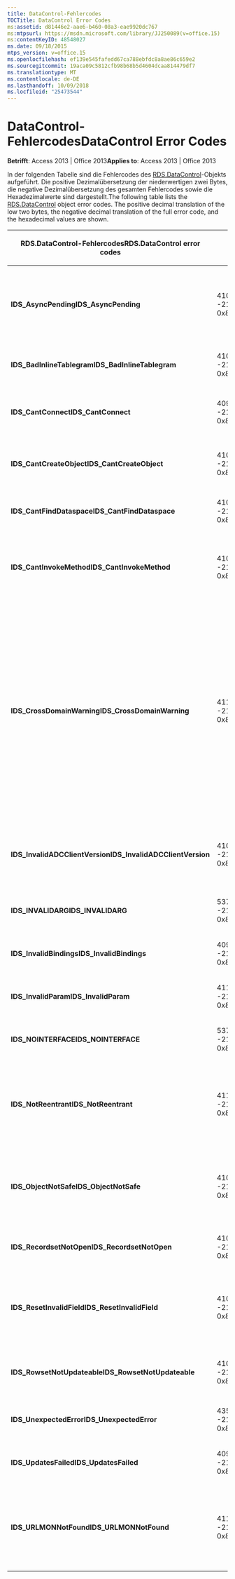 ```yaml
---
title: DataControl-Fehlercodes
TOCTitle: DataControl Error Codes
ms:assetid: d81446e2-aae6-b460-08a3-eae9920dc767
ms:mtpsurl: https://msdn.microsoft.com/library/JJ250089(v=office.15)
ms:contentKeyID: 48548027
ms.date: 09/18/2015
mtps_version: v=office.15
ms.openlocfilehash: ef139e545fafedd67ca788ebfdc8a8ae86c659e2
ms.sourcegitcommit: 19aca09c5812cfb98b68b5d4604dcaa814479df7
ms.translationtype: MT
ms.contentlocale: de-DE
ms.lasthandoff: 10/09/2018
ms.locfileid: "25473544"
---
```

# <a name="datacontrol-error-codes"></a><span data-ttu-id="36aa2-102">DataControl-Fehlercodes</span><span class="sxs-lookup"><span data-stu-id="36aa2-102">DataControl Error Codes</span></span>


<span data-ttu-id="36aa2-103">**Betrifft**: Access 2013 | Office 2013</span><span class="sxs-lookup"><span data-stu-id="36aa2-103">**Applies to**: Access 2013 | Office 2013</span></span>

<span data-ttu-id="36aa2-p101">In der folgenden Tabelle sind die Fehlercodes des [RDS.DataControl](datacontrol-object-rds.md)-Objekts aufgeführt. Die positive Dezimalübersetzung der niederwertigen zwei Bytes, die negative Dezimalübersetzung des gesamten Fehlercodes sowie die Hexadezimalwerte sind dargestellt.</span><span class="sxs-lookup"><span data-stu-id="36aa2-p101">The following table lists the [RDS.DataControl](datacontrol-object-rds.md) object error codes. The positive decimal translation of the low two bytes, the negative decimal translation of the full error code, and the hexadecimal values are shown.</span></span>

<table>
<colgroup>
<col style="width: 33%" />
<col style="width: 33%" />
<col style="width: 33%" />
</colgroup>
<thead>
<tr class="header">
<th><p><span data-ttu-id="36aa2-106">RDS.DataControl-Fehlercodes</span><span class="sxs-lookup"><span data-stu-id="36aa2-106">RDS.DataControl error codes</span></span></p></th>
<th><p><span data-ttu-id="36aa2-107">Zahl</span><span class="sxs-lookup"><span data-stu-id="36aa2-107">Number</span></span></p></th>
<th><p><span data-ttu-id="36aa2-108">Beschreibung</span><span class="sxs-lookup"><span data-stu-id="36aa2-108">Description</span></span></p></th>
</tr>
</thead>
<tbody>
<tr class="odd">
<td><p><span data-ttu-id="36aa2-109"><strong>IDS_AsyncPending</strong></span><span class="sxs-lookup"><span data-stu-id="36aa2-109"><strong>IDS_AsyncPending</strong></span></span></p></td>
<td><p><span data-ttu-id="36aa2-110">4107</span><span class="sxs-lookup"><span data-stu-id="36aa2-110">4107</span></span><br />
<span data-ttu-id="36aa2-111">-2146824175</span><span class="sxs-lookup"><span data-stu-id="36aa2-111">-2146824175</span></span><br />
<span data-ttu-id="36aa2-112">0x800A1011</span><span class="sxs-lookup"><span data-stu-id="36aa2-112">0x800A1011</span></span></p></td>
<td><p><span data-ttu-id="36aa2-113">Vorgang kann nicht ausgeführt werden, während asynchroner Vorgang aussteht.</span><span class="sxs-lookup"><span data-stu-id="36aa2-113">Operation cannot be performed while async operation is pending.</span></span></p></td>
</tr>
<tr class="even">
<td><p><span data-ttu-id="36aa2-114"><strong>IDS_BadInlineTablegram</strong></span><span class="sxs-lookup"><span data-stu-id="36aa2-114"><strong>IDS_BadInlineTablegram</strong></span></span></p></td>
<td><p><span data-ttu-id="36aa2-115">4105</span><span class="sxs-lookup"><span data-stu-id="36aa2-115">4105</span></span><br />
<span data-ttu-id="36aa2-116">-2146824183</span><span class="sxs-lookup"><span data-stu-id="36aa2-116">-2146824183</span></span><br />
<span data-ttu-id="36aa2-117">0x800A1009</span><span class="sxs-lookup"><span data-stu-id="36aa2-117">0x800A1009</span></span></p></td>
<td><p><span data-ttu-id="36aa2-118">Ungültiges Inline Tablegram.</span><span class="sxs-lookup"><span data-stu-id="36aa2-118">Bad inline tablegram.</span></span></p></td>
</tr>
<tr class="odd">
<td><p><span data-ttu-id="36aa2-119"><strong>IDS_CantConnect</strong></span><span class="sxs-lookup"><span data-stu-id="36aa2-119"><strong>IDS_CantConnect</strong></span></span></p></td>
<td><p><span data-ttu-id="36aa2-120">4099</span><span class="sxs-lookup"><span data-stu-id="36aa2-120">4099</span></span><br />
<span data-ttu-id="36aa2-121">-2146824189</span><span class="sxs-lookup"><span data-stu-id="36aa2-121">-2146824189</span></span><br />
<span data-ttu-id="36aa2-122">0x800A1003</span><span class="sxs-lookup"><span data-stu-id="36aa2-122">0x800A1003</span></span></p></td>
<td><p><span data-ttu-id="36aa2-123">Mit dem Server kann keine Verbindung hergestellt werden.</span><span class="sxs-lookup"><span data-stu-id="36aa2-123">Cannot connect to server.</span></span></p></td>
</tr>
<tr class="even">
<td><p><span data-ttu-id="36aa2-124"><strong>IDS_CantCreateObject</strong></span><span class="sxs-lookup"><span data-stu-id="36aa2-124"><strong>IDS_CantCreateObject</strong></span></span></p></td>
<td><p><span data-ttu-id="36aa2-125">4100</span><span class="sxs-lookup"><span data-stu-id="36aa2-125">4100</span></span><br />
<span data-ttu-id="36aa2-126">-2146824188</span><span class="sxs-lookup"><span data-stu-id="36aa2-126">-2146824188</span></span><br />
<span data-ttu-id="36aa2-127">0x800A1004</span><span class="sxs-lookup"><span data-stu-id="36aa2-127">0x800A1004</span></span></p></td>
<td><p><span data-ttu-id="36aa2-128">Geschäftsobjekt kann nicht erstellt werden.</span><span class="sxs-lookup"><span data-stu-id="36aa2-128">Business object cannot be created.</span></span></p></td>
</tr>
<tr class="odd">
<td><p><span data-ttu-id="36aa2-129"><strong>IDS_CantFindDataspace</strong></span><span class="sxs-lookup"><span data-stu-id="36aa2-129"><strong>IDS_CantFindDataspace</strong></span></span></p></td>
<td><p><span data-ttu-id="36aa2-130">4102</span><span class="sxs-lookup"><span data-stu-id="36aa2-130">4102</span></span><br />
<span data-ttu-id="36aa2-131">-2146824186</span><span class="sxs-lookup"><span data-stu-id="36aa2-131">-2146824186</span></span><br />
<span data-ttu-id="36aa2-132">0x800A1006</span><span class="sxs-lookup"><span data-stu-id="36aa2-132">0x800A1006</span></span></p></td>
<td><p><span data-ttu-id="36aa2-133">Datenbereichseigenschaft ist ungültig.</span><span class="sxs-lookup"><span data-stu-id="36aa2-133">Dataspace property is not valid.</span></span></p></td>
</tr>
<tr class="even">
<td><p><span data-ttu-id="36aa2-134"><strong>IDS_CantInvokeMethod</strong></span><span class="sxs-lookup"><span data-stu-id="36aa2-134"><strong>IDS_CantInvokeMethod</strong></span></span></p></td>
<td><p><span data-ttu-id="36aa2-135">4101</span><span class="sxs-lookup"><span data-stu-id="36aa2-135">4101</span></span><br />
<span data-ttu-id="36aa2-136">-2146824187</span><span class="sxs-lookup"><span data-stu-id="36aa2-136">-2146824187</span></span><br />
<span data-ttu-id="36aa2-137">0x800A1005</span><span class="sxs-lookup"><span data-stu-id="36aa2-137">0x800A1005</span></span></p></td>
<td><p><span data-ttu-id="36aa2-138">Methode kann für Geschäftsobjekt nicht aufgerufen werden.</span><span class="sxs-lookup"><span data-stu-id="36aa2-138">Method cannot be invoked on business object.</span></span></p></td>
</tr>
<tr class="odd">
<td><p><span data-ttu-id="36aa2-139"><strong>IDS_CrossDomainWarning</strong></span><span class="sxs-lookup"><span data-stu-id="36aa2-139"><strong>IDS_CrossDomainWarning</strong></span></span></p></td>
<td><p><span data-ttu-id="36aa2-140">4112</span><span class="sxs-lookup"><span data-stu-id="36aa2-140">4112</span></span><br />
<span data-ttu-id="36aa2-141">-2146824170</span><span class="sxs-lookup"><span data-stu-id="36aa2-141">-2146824170</span></span><br />
<span data-ttu-id="36aa2-142">0x800A1016</span><span class="sxs-lookup"><span data-stu-id="36aa2-142">0x800A1016</span></span></p></td>
<td><p><span data-ttu-id="36aa2-143">Diese Seite greift auf Daten in einer anderen Domäne.</span><span class="sxs-lookup"><span data-stu-id="36aa2-143">This page accesses data on another domain.</span></span> <span data-ttu-id="36aa2-144">Möchten Sie dies zulassen?</span><span class="sxs-lookup"><span data-stu-id="36aa2-144">Do you want to allow this?</span></span> <span data-ttu-id="36aa2-145">Um diese Meldung in Internet Explorer zu vermeiden, können Sie eine sichere Website zur Zone vertrauenswürdige Sites auf der Registerkarte <strong>Sicherheit</strong> im Dialogfeld <strong>Internetoptionen</strong> hinzufügen.</span><span class="sxs-lookup"><span data-stu-id="36aa2-145">To avoid this message in Internet Explorer, you can add a secure website to your Trusted Sites zone on the <strong>Security</strong> tab of the <strong>Internet Options</strong> dialog box.</span></span></p></td>
</tr>
<tr class="even">
<td><p><span data-ttu-id="36aa2-146"><strong>IDS_InvalidADCClientVersion</strong></span><span class="sxs-lookup"><span data-stu-id="36aa2-146"><strong>IDS_InvalidADCClientVersion</strong></span></span></p></td>
<td><p><span data-ttu-id="36aa2-147">4106</span><span class="sxs-lookup"><span data-stu-id="36aa2-147">4106</span></span><br />
<span data-ttu-id="36aa2-148">-2146824176</span><span class="sxs-lookup"><span data-stu-id="36aa2-148">-2146824176</span></span><br />
<span data-ttu-id="36aa2-149">0x800A1010</span><span class="sxs-lookup"><span data-stu-id="36aa2-149">0x800A1010</span></span></p></td>
<td><p><span data-ttu-id="36aa2-150">Ungültige RDS-Clientversion – Client ist neuer als Server.</span><span class="sxs-lookup"><span data-stu-id="36aa2-150">Invalid RDS Client Version — Client is newer than server.</span></span></p></td>
</tr>
<tr class="odd">
<td><p><span data-ttu-id="36aa2-151"><strong>IDS_INVALIDARG</strong></span><span class="sxs-lookup"><span data-stu-id="36aa2-151"><strong>IDS_INVALIDARG</strong></span></span></p></td>
<td><p><span data-ttu-id="36aa2-152">5376</span><span class="sxs-lookup"><span data-stu-id="36aa2-152">5376</span></span><br />
<span data-ttu-id="36aa2-153">-2147019520</span><span class="sxs-lookup"><span data-stu-id="36aa2-153">-2147019520</span></span><br />
<span data-ttu-id="36aa2-154">0x80071500</span><span class="sxs-lookup"><span data-stu-id="36aa2-154">0x80071500</span></span></p></td>
<td><p><span data-ttu-id="36aa2-155">Mindestens ein Argument ist ungültig.</span><span class="sxs-lookup"><span data-stu-id="36aa2-155">One or more arguments are invalid.</span></span></p></td>
</tr>
<tr class="even">
<td><p><span data-ttu-id="36aa2-156"><strong>IDS_InvalidBindings</strong></span><span class="sxs-lookup"><span data-stu-id="36aa2-156"><strong>IDS_InvalidBindings</strong></span></span></p></td>
<td><p><span data-ttu-id="36aa2-157">4097</span><span class="sxs-lookup"><span data-stu-id="36aa2-157">4097</span></span><br />
<span data-ttu-id="36aa2-158">-2146824191</span><span class="sxs-lookup"><span data-stu-id="36aa2-158">-2146824191</span></span><br />
<span data-ttu-id="36aa2-159">0x800A1001</span><span class="sxs-lookup"><span data-stu-id="36aa2-159">0x800A1001</span></span></p></td>
<td><p><span data-ttu-id="36aa2-160">Fehler in Bindungseigenschaft.</span><span class="sxs-lookup"><span data-stu-id="36aa2-160">Error in bindings property.</span></span></p></td>
</tr>
<tr class="odd">
<td><p><span data-ttu-id="36aa2-161"><strong>IDS_InvalidParam</strong></span><span class="sxs-lookup"><span data-stu-id="36aa2-161"><strong>IDS_InvalidParam</strong></span></span></p></td>
<td><p><span data-ttu-id="36aa2-162">4110</span><span class="sxs-lookup"><span data-stu-id="36aa2-162">4110</span></span><br />
<span data-ttu-id="36aa2-163">-2146824172</span><span class="sxs-lookup"><span data-stu-id="36aa2-163">-2146824172</span></span><br />
<span data-ttu-id="36aa2-164">0x800A1014</span><span class="sxs-lookup"><span data-stu-id="36aa2-164">0x800A1014</span></span></p></td>
<td><p><span data-ttu-id="36aa2-165">Mindestens ein Argument ist ungültig.</span><span class="sxs-lookup"><span data-stu-id="36aa2-165">One or more arguments are invalid.</span></span></p></td>
</tr>
<tr class="even">
<td><p><span data-ttu-id="36aa2-166"><strong>IDS_NOINTERFACE</strong></span><span class="sxs-lookup"><span data-stu-id="36aa2-166"><strong>IDS_NOINTERFACE</strong></span></span></p></td>
<td><p><span data-ttu-id="36aa2-167">5377</span><span class="sxs-lookup"><span data-stu-id="36aa2-167">5377</span></span><br />
<span data-ttu-id="36aa2-168">-2147019519</span><span class="sxs-lookup"><span data-stu-id="36aa2-168">-2147019519</span></span><br />
<span data-ttu-id="36aa2-169">0x80071501</span><span class="sxs-lookup"><span data-stu-id="36aa2-169">0x80071501</span></span></p></td>
<td><p><span data-ttu-id="36aa2-170">Diese Schnittstelle wird nicht unterstützt.</span><span class="sxs-lookup"><span data-stu-id="36aa2-170">No such interface is supported.</span></span></p></td>
</tr>
<tr class="odd">
<td><p><span data-ttu-id="36aa2-171"><strong>IDS_NotReentrant</strong></span><span class="sxs-lookup"><span data-stu-id="36aa2-171"><strong>IDS_NotReentrant</strong></span></span></p></td>
<td><p><span data-ttu-id="36aa2-172">4111</span><span class="sxs-lookup"><span data-stu-id="36aa2-172">4111</span></span><br />
<span data-ttu-id="36aa2-173">-2146824171</span><span class="sxs-lookup"><span data-stu-id="36aa2-173">-2146824171</span></span><br />
<span data-ttu-id="36aa2-174">0x800A1015</span><span class="sxs-lookup"><span data-stu-id="36aa2-174">0x800A1015</span></span></p></td>
<td><p><span data-ttu-id="36aa2-175">Anforderung kann nicht ausgeführt werden, während der Ereignishandler noch arbeitet.</span><span class="sxs-lookup"><span data-stu-id="36aa2-175">Request cannot be executed while the event handler is still processing.</span></span></p></td>
</tr>
<tr class="even">
<td><p><span data-ttu-id="36aa2-176"><strong>IDS_ObjectNotSafe</strong></span><span class="sxs-lookup"><span data-stu-id="36aa2-176"><strong>IDS_ObjectNotSafe</strong></span></span></p></td>
<td><p><span data-ttu-id="36aa2-177">4103</span><span class="sxs-lookup"><span data-stu-id="36aa2-177">4103</span></span><br />
<span data-ttu-id="36aa2-178">-2146824185</span><span class="sxs-lookup"><span data-stu-id="36aa2-178">-2146824185</span></span><br />
<span data-ttu-id="36aa2-179">0x800A1007</span><span class="sxs-lookup"><span data-stu-id="36aa2-179">0x800A1007</span></span></p></td>
<td><p><span data-ttu-id="36aa2-180">Sicherheitseinstellungen dieses Computers lassen Erstellen von Geschäftsobjekt nicht zu.</span><span class="sxs-lookup"><span data-stu-id="36aa2-180">Safety settings on this computer prohibit creation of business object.</span></span></p></td>
</tr>
<tr class="odd">
<td><p><span data-ttu-id="36aa2-181"><strong>IDS_RecordsetNotOpen</strong></span><span class="sxs-lookup"><span data-stu-id="36aa2-181"><strong>IDS_RecordsetNotOpen</strong></span></span></p></td>
<td><p><span data-ttu-id="36aa2-182">4109</span><span class="sxs-lookup"><span data-stu-id="36aa2-182">4109</span></span><br />
<span data-ttu-id="36aa2-183">-2146824173</span><span class="sxs-lookup"><span data-stu-id="36aa2-183">-2146824173</span></span><br />
<span data-ttu-id="36aa2-184">0x800A1013</span><span class="sxs-lookup"><span data-stu-id="36aa2-184">0x800A1013</span></span></p></td>
<td><p><span data-ttu-id="36aa2-185"><strong>Recordset</strong> ist nicht geöffnet.</span><span class="sxs-lookup"><span data-stu-id="36aa2-185"><strong>Recordset</strong> is not open.</span></span></p></td>
</tr>
<tr class="even">
<td><p><span data-ttu-id="36aa2-186"><strong>IDS_ResetInvalidField</strong></span><span class="sxs-lookup"><span data-stu-id="36aa2-186"><strong>IDS_ResetInvalidField</strong></span></span></p></td>
<td><p><span data-ttu-id="36aa2-187">4108</span><span class="sxs-lookup"><span data-stu-id="36aa2-187">4108</span></span><br />
<span data-ttu-id="36aa2-188">-2146824174</span><span class="sxs-lookup"><span data-stu-id="36aa2-188">-2146824174</span></span><br />
<span data-ttu-id="36aa2-189">0x800A1012</span><span class="sxs-lookup"><span data-stu-id="36aa2-189">0x800A1012</span></span></p></td>
<td><p><span data-ttu-id="36aa2-190">Die in <strong>SortColumn</strong> oder <strong>FilterColumn</strong> angegebene Spalte ist nicht vorhanden.</span><span class="sxs-lookup"><span data-stu-id="36aa2-190">Column specified in <strong>SortColumn</strong> or <strong>FilterColumn</strong> does not exist.</span></span></p></td>
</tr>
<tr class="odd">
<td><p><span data-ttu-id="36aa2-191"><strong>IDS_RowsetNotUpdateable</strong></span><span class="sxs-lookup"><span data-stu-id="36aa2-191"><strong>IDS_RowsetNotUpdateable</strong></span></span></p></td>
<td><p><span data-ttu-id="36aa2-192">4104</span><span class="sxs-lookup"><span data-stu-id="36aa2-192">4104</span></span><br />
<span data-ttu-id="36aa2-193">-2146824184</span><span class="sxs-lookup"><span data-stu-id="36aa2-193">-2146824184</span></span><br />
<span data-ttu-id="36aa2-194">0x800A1008</span><span class="sxs-lookup"><span data-stu-id="36aa2-194">0x800A1008</span></span></p></td>
<td><p><span data-ttu-id="36aa2-195">Rowset kann nicht aktualisiert werden.</span><span class="sxs-lookup"><span data-stu-id="36aa2-195">Rowset not updateable.</span></span></p></td>
</tr>
<tr class="even">
<td><p><span data-ttu-id="36aa2-196"><strong>IDS_UnexpectedError</strong></span><span class="sxs-lookup"><span data-stu-id="36aa2-196"><strong>IDS_UnexpectedError</strong></span></span></p></td>
<td><p><span data-ttu-id="36aa2-197">4351</span><span class="sxs-lookup"><span data-stu-id="36aa2-197">4351</span></span><br />
<span data-ttu-id="36aa2-198">-2146823937</span><span class="sxs-lookup"><span data-stu-id="36aa2-198">-2146823937</span></span><br />
<span data-ttu-id="36aa2-199">0x800A10FF</span><span class="sxs-lookup"><span data-stu-id="36aa2-199">0x800A10FF</span></span></p></td>
<td><p><span data-ttu-id="36aa2-200">Unerwarteter Fehler.</span><span class="sxs-lookup"><span data-stu-id="36aa2-200">Unexpected error.</span></span></p></td>
</tr>
<tr class="odd">
<td><p><span data-ttu-id="36aa2-201"><strong>IDS_UpdatesFailed</strong></span><span class="sxs-lookup"><span data-stu-id="36aa2-201"><strong>IDS_UpdatesFailed</strong></span></span></p></td>
<td><p><span data-ttu-id="36aa2-202">4098</span><span class="sxs-lookup"><span data-stu-id="36aa2-202">4098</span></span><br />
<span data-ttu-id="36aa2-203">-2146824190</span><span class="sxs-lookup"><span data-stu-id="36aa2-203">-2146824190</span></span><br />
<span data-ttu-id="36aa2-204">0x800A1002</span><span class="sxs-lookup"><span data-stu-id="36aa2-204">0x800A1002</span></span></p></td>
<td><p><span data-ttu-id="36aa2-205">Datenbank kann nicht aktualisiert werden.</span><span class="sxs-lookup"><span data-stu-id="36aa2-205">Unable to update database.</span></span></p></td>
</tr>
<tr class="even">
<td><p><span data-ttu-id="36aa2-206"><strong>IDS_URLMONNotFound</strong></span><span class="sxs-lookup"><span data-stu-id="36aa2-206"><strong>IDS_URLMONNotFound</strong></span></span></p></td>
<td><p><span data-ttu-id="36aa2-207">4119</span><span class="sxs-lookup"><span data-stu-id="36aa2-207">4119</span></span><br />
<span data-ttu-id="36aa2-208">-2146824169</span><span class="sxs-lookup"><span data-stu-id="36aa2-208">-2146824169</span></span><br />
<span data-ttu-id="36aa2-209">0x800A1017</span><span class="sxs-lookup"><span data-stu-id="36aa2-209">0x800A1017</span></span></p></td>
<td><p><span data-ttu-id="36aa2-210">URL-Eigenschaft von DataControl benötigt die Systemdatei Urlmon.dll, die nicht gefunden werden kann.</span><span class="sxs-lookup"><span data-stu-id="36aa2-210">DataControl <strong>URL</strong> property requires the system file Urlmon.dll, which cannot be found.</span></span></p></td>
</tr>
</tbody>
</table>

